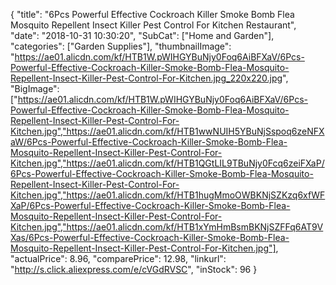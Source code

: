 {
	"title": "6Pcs Powerful Effective Cockroach Killer Smoke Bomb Flea Mosquito Repellent Insect Killer Pest Control For Kitchen Restaurant",
	"date": "2018-10-31 10:30:20",
	"SubCat": ["Home and Garden"],
	"categories": ["Garden Supplies"],
	"thumbnailImage": "https://ae01.alicdn.com/kf/HTB1W.pWIHGYBuNjy0Foq6AiBFXaV/6Pcs-Powerful-Effective-Cockroach-Killer-Smoke-Bomb-Flea-Mosquito-Repellent-Insect-Killer-Pest-Control-For-Kitchen.jpg_220x220.jpg",
	"BigImage": ["https://ae01.alicdn.com/kf/HTB1W.pWIHGYBuNjy0Foq6AiBFXaV/6Pcs-Powerful-Effective-Cockroach-Killer-Smoke-Bomb-Flea-Mosquito-Repellent-Insect-Killer-Pest-Control-For-Kitchen.jpg","https://ae01.alicdn.com/kf/HTB1wwNUIH5YBuNjSspoq6zeNFXaW/6Pcs-Powerful-Effective-Cockroach-Killer-Smoke-Bomb-Flea-Mosquito-Repellent-Insect-Killer-Pest-Control-For-Kitchen.jpg","https://ae01.alicdn.com/kf/HTB1QGtLIL9TBuNjy0Fcq6zeiFXaP/6Pcs-Powerful-Effective-Cockroach-Killer-Smoke-Bomb-Flea-Mosquito-Repellent-Insect-Killer-Pest-Control-For-Kitchen.jpg","https://ae01.alicdn.com/kf/HTB1hugMmoOWBKNjSZKzq6xfWFXaP/6Pcs-Powerful-Effective-Cockroach-Killer-Smoke-Bomb-Flea-Mosquito-Repellent-Insect-Killer-Pest-Control-For-Kitchen.jpg","https://ae01.alicdn.com/kf/HTB1xYmHmBsmBKNjSZFFq6AT9VXas/6Pcs-Powerful-Effective-Cockroach-Killer-Smoke-Bomb-Flea-Mosquito-Repellent-Insect-Killer-Pest-Control-For-Kitchen.jpg"],
	"actualPrice": 8.96,
	"comparePrice": 12.98,
	"linkurl": "http://s.click.aliexpress.com/e/cVGdRVSC",
	"inStock": 96
}
